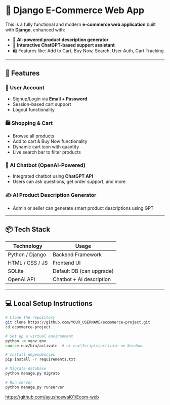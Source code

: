 # 🛒 Django E-Commerce Web App

This is a fully functional and modern **e-commerce web application** built with **Django**, enhanced with:

- 🧠 **AI-powered product description generator**
- 💬 **Interactive ChatGPT-based support assistant**
- 🛍️ Features like: Add to Cart, Buy Now, Search, User Auth, Cart Tracking

---

## 🚀 Features

### 👤 User Account

- Signup/Login via **Email + Password**
- Session-based cart support
- Logout functionality

### 🛍️ Shopping & Cart

- Browse all products
- Add to cart & Buy Now functionality
- Dynamic cart icon with quantity
- Live search bar to filter products

### 💬 AI Chatbot (OpenAI-Powered)

- Integrated chatbot using **ChatGPT API**
- Users can ask questions, get order support, and more

### ✍️ AI Product Description Generator

- Admin or seller can generate smart product descriptions using GPT

---

## 📦 Tech Stack

| Technology      | Usage                    |
| --------------- | ------------------------ |
| Python / Django | Backend Framework        |
| HTML / CSS / JS | Frontend UI              |
| SQLite          | Default DB (can upgrade) |
| OpenAI API      | Chatbot + AI description |

---

## 💻 Local Setup Instructions

```bash
# Clone the repository
git clone https://github.com/YOUR_USERNAME/ecommerce-project.git
cd ecommerce-project

# Set up a virtual environment
python -m venv env
source env/bin/activate  # or env\Scripts\activate on Windows

# Install dependencies
pip install -r requirements.txt

# Migrate database
python manage.py migrate

# Run server
python manage.py runserver
```


https://github.com/ayushoswal01/Ecom-web